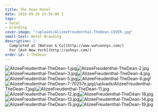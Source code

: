 ```yaml
---
title: The Dean Hotel
date: 2016-09-26 15:56:00 Z
tags:
- hotel
- branding
cover-image: "/uploads/AlizeeFreudenthal-TheDean-COVER.jpg"
small-text: Hotel Branding
description: |-
  Completed at [Watson & Co](http://www.watsonnyc.com/)
  For [Ash New York](http://ashnyc.com/)
order-id: 1-TheDean
---
```


![AlizeeFreudenthal-TheDean-1.jpg](/uploads/AlizeeFreudenthal-TheDean-1.jpg)![AlizeeFreudenthal-TheDean-2.jpg](/uploads/AlizeeFreudenthal-TheDean-2.jpg)![AlizeeFreudenthal-TheDean-3.jpg](/uploads/AlizeeFreudenthal-TheDean-3.jpg)![AlizeeFreudenthal-TheDean-4.jpg](/uploads/AlizeeFreudenthal-TheDean-4.jpg)![AlizeeFreudenthal-TheDean-5.jpg](/uploads/AlizeeFreudenthal-TheDean-5.jpg)![AlizeeFreudenthal-TheDean-6.jpg](/uploads/AlizeeFreudenthal-TheDean-6.jpg)!![AlizeeFreudenthal-TheDean-7-70257e.jpg](/uploads/AlizeeFreudenthal-TheDean-7-70257e.jpg)(/uploads/AlizeeFreudenthal-TheDean-7.jpg)![AlizeeFreudenthal-TheDean-11.jpg](/uploads/AlizeeFreudenthal-TheDean-11.jpg)![AlizeeFreudenthal-TheDean-12.jpg](/uploads/AlizeeFreudenthal-TheDean-12.jpg)![AlizeeFreudenthal-TheDean-18.jpg](/uploads/AlizeeFreudenthal-TheDean-18.jpg)![AlizeeFreudenthal-TheDean-13.jpg](/uploads/AlizeeFreudenthal-TheDean-13.jpg)![AlizeeFreudenthal-TheDean-14.jpg](/uploads/AlizeeFreudenthal-TheDean-14.jpg)![AlizeeFreudenthal-TheDean-15.jpg](/uploads/AlizeeFreudenthal-TheDean-15.jpg)![AlizeeFreudenthal-TheDean-19.jpg](/uploads/AlizeeFreudenthal-TheDean-19.jpg)